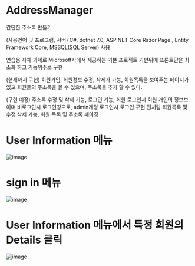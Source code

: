 # AddressManager
간단한 주소록 만들기

(사용언어 및 프로그램, 서버)
C#, dotnet 7.0, ASP.NET Core Razor Page , Entity Framework Core, MSSQL(SQL Server) 사용

연습용 자체 과제로
Microsoft사에서 제공하는 기본 프로젝트 기반위에 프론트단은 최소화 하고 기능위주로 구현

(현재까지 구현)
회원가입, 회원정보 수정, 삭제가 가능, 회원목록을 보여주는 페이지가 있고
회원들의 주소록을 볼 수 있으며, 주소록을 추가 할 수 있다.


(구현 예정)
주소록 수정 및 삭제 기능, 로그인 기능, 
회원 로그인시 회원 개인의 정보보이며 비로그인시 로그인창으로, 
admin계정 로그인시 로그인 구현 전처럼 회원목록 및 수정 삭제 가능,
회원 목록 및 주소록 페이징





# User Information 메뉴
![image](https://user-images.githubusercontent.com/115135514/235618249-b65c0bb1-2b7c-4158-9e1c-05afc623511a.png)

# sign in 메뉴
![image](https://user-images.githubusercontent.com/115135514/235618302-6ba70dd3-c245-4d45-bbcb-b02fda86ad89.png)

# User Information 메뉴에서 특정 회원의 Details 클릭
![image](https://user-images.githubusercontent.com/115135514/235618389-f8c46b70-06bd-455b-9a97-84a2ba64be9c.png)
